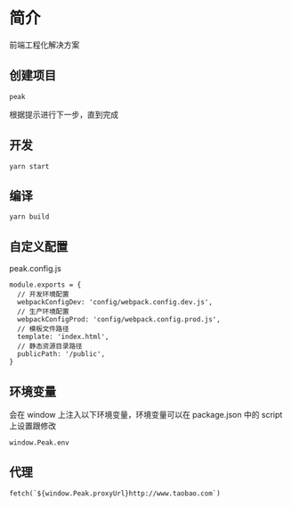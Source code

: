 # 简介

前端工程化解决方案

## 创建项目

```
peak
```

根据提示进行下一步，直到完成

## 开发

```
yarn start
```

## 编译

```
yarn build
```

## 自定义配置

peak.config.js
```
module.exports = {
  // 开发环境配置
  webpackConfigDev: 'config/webpack.config.dev.js',
  // 生产环境配置
  webpackConfigProd: 'config/webpack.config.prod.js',
  // 模板文件路径
  template: 'index.html',
  // 静态资源目录路径
  publicPath: '/public',
}
```

## 环境变量

会在 window 上注入以下环境变量，环境变量可以在 package.json 中的 script 上设置跟修改

```
window.Peak.env
```

## 代理

```
fetch(`${window.Peak.proxyUrl}http://www.taobao.com`)
```
